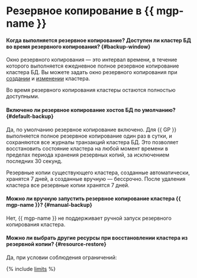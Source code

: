 # Резервное копирование в {{ mgp-name }}

#### Когда выполняется резервное копирование? Доступен ли кластер БД во время резервного копирования? {#backup-window}

Окно резервного копирования — это интервал времени, в течение которого выполняется ежедневное полное резервное копирование кластера БД. Вы можете задать окно резервного копирования при [создании](../../managed-greenplum/operations/cluster-create.md) и [изменении](../../managed-greenplum/operations/update.md) кластера.

Во время резервного копирования кластеры остаются полностью доступными.

#### Включено ли резервное копирование хостов БД по умолчанию? {#default-backup}

Да, по умолчанию резервное копирование включено. Для {{ GP }} выполняется полное резервное копирование один раз в сутки, и сохраняются все журналы транзакций кластера БД. Это позволяет восстановить состояние кластера на любой момент времени в пределах периода хранения резервных копий, за исключением последних 30 секунд.

Резервные копии существующего кластера, созданные автоматически, хранятся 7 дней, а созданные вручную — бессрочно. После удаления кластера все резервные копии хранятся 7 дней.

#### Можно ли вручную запустить резервное копирование кластера {{ mgp-name }}? {#manual-backup}

Нет, {{ mgp-name }} не поддерживает ручной запуск резервного копирования кластера.

#### Можно ли выбрать другие ресурсы при восстановлении кластера из резервной копии? {#resource-restore}

Да, при условии соблюдения ограничений:

{% include [limits](../../_includes/mdb/mgp/restore-limits.md) %}
